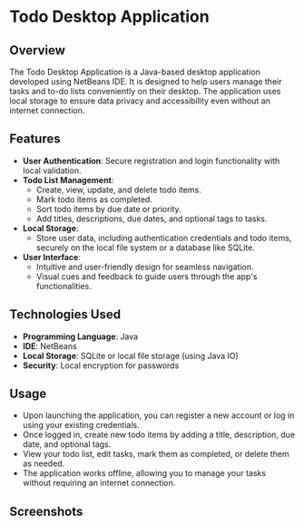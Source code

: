# Todo Desktop Application

## Overview
The Todo Desktop Application is a Java-based desktop application developed using NetBeans IDE. It is designed to help users manage their tasks and to-do lists conveniently on their desktop. The application uses local storage to ensure data privacy and accessibility even without an internet connection.


## Features
- **User Authentication**: Secure registration and login functionality with local validation.
- **Todo List Management**: 
  - Create, view, update, and delete todo items.
  - Mark todo items as completed.
  - Sort todo items by due date or priority.
  - Add titles, descriptions, due dates, and optional tags to tasks.
- **Local Storage**: 
  - Store user data, including authentication credentials and todo items, securely on the local file system or a database like SQLite.
- **User Interface**:
  - Intuitive and user-friendly design for seamless navigation.
  - Visual cues and feedback to guide users through the app's functionalities.

## Technologies Used
- **Programming Language**: Java
- **IDE**: NetBeans
- **Local Storage**: SQLite or local file storage (using Java IO)
- **Security**: Local encryption for passwords

## Usage
- Upon launching the application, you can register a new account or log in using your existing credentials.
- Once logged in, create new todo items by adding a title, description, due date, and optional tags.
- View your todo list, edit tasks, mark them as completed, or delete them as needed.
- The application works offline, allowing you to manage your tasks without requiring an internet connection.

## Screenshots

